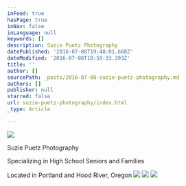 ```yaml
---
inFeed: true
hasPage: true
inNav: false
inLanguage: null
keywords: []
description: Suzie Puetz Photography
datePublished: '2016-07-08T19:48:01.660Z'
dateModified: '2016-07-08T18:59:33.393Z'
title: ''
author: []
sourcePath: _posts/2016-07-08-suzie-puetz-photography.md
authors: []
publisher: null
starred: false
url: suzie-puetz-photography/index.html
_type: Article

---
```

![](https://the-grid-user-content.s3-us-west-2.amazonaws.com/e246adbb-5fc7-4fd8-84d2-afd9fb22dffc.jpg)

Suzie Puetz Photography

Specializing in High School Seniors and Families

Located in Portland and Hood River, Oregon
![](https://the-grid-user-content.s3-us-west-2.amazonaws.com/62417466-8054-4d40-ad8d-cac8d6b7d89d.jpg)
![](https://the-grid-user-content.s3-us-west-2.amazonaws.com/e039b9c6-adb5-4e49-a7aa-8cf114cd513d.jpg)
![](https://the-grid-user-content.s3-us-west-2.amazonaws.com/3014c9c6-518c-4a7d-a98e-fb91959883de.jpg)